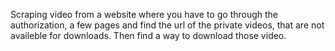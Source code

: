 Scraping video from a website where you have to go through the authorization, a few pages and find the url of the private videos, that are not availeble for downloads. Then find a way to download those video.